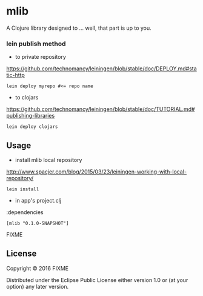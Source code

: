 # mlib

A Clojure library designed to ... well, that part is up to you.

### lein publish method

* to private repository

https://github.com/technomancy/leiningen/blob/stable/doc/DEPLOY.md#static-http

~~~shell
lein deploy myrepo #<= repo name
~~~

* to clojars

https://github.com/technomancy/leiningen/blob/stable/doc/TUTORIAL.md#publishing-libraries

~~~shell
lein deploy clojars
~~~


## Usage

* install mlib local repository

http://www.spacjer.com/blog/2015/03/23/leiningen-working-with-local-repository/

~~~shell
lein install
~~~

* in app's project.clj

:dependencies
~~~
[mlib "0.1.0-SNAPSHOT"]
~~~

FIXME

## License

Copyright © 2016 FIXME

Distributed under the Eclipse Public License either version 1.0 or (at
your option) any later version.




